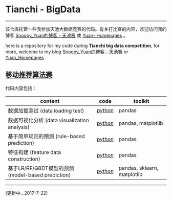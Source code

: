 # Tianchi - BigData #
-----

该仓库托管一些我参加天池大数据竞赛的代码。有关打比赛的内容，欢迎访问我的博客 [Snoopy_Yuan的博客 - 天池赛](http://blog.csdn.net/Snoopy_Yuan/article/category/6924508) 或 [Yuan- Homepages](https://py131.github.io/) 。

here is a repository for my code during **Tianchi big data competition**, for more, welcome to my blog [Snoopy_Yuan的博客 - 天池赛](http://blog.csdn.net/Snoopy_Yuan/article/category/6924508)  or [Yuan_Homepages](https://py131.github.io/) .

## [移动推荐算法赛](https://tianchi.aliyun.com/getStart/introduction.htm?spm=5176.100066.333.1.jRXOx1&raceId=231522) ##

代码内容包括：

|content|code|toolkit|
|-------|----|-------|
|数据加载测试 (data loading test)|[python](./Mobile_Recommendation/data_preanalysis/time_test_of_data_loading.py)|pandas|
|数据可视化分析 (data visualization analysis)|[python](./Mobile_Recommendation/data_preanalysis/data_analysis.py)|pandas, matplotlib|
|基于简单规则的预测 (rule-based prediction)|[python](./Mobile_Recommendation/rule_based/rule_example.py)|pandas|
|特征构建 (feature data construction)|[python](./Mobile_Recommendation/feature_construct/)|pandas|
|基于LR/RF/GBDT模型的预测 (model-based prediction)|[python](./Mobile_Recommendation/model_based/)|pandas, sklearn, matplotlib|

-----
(更新中...2017-7-22)

